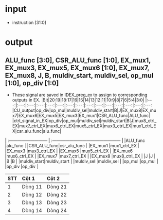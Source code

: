 # input
* instruction [31:0]
# output 
## ALU_func [3:0], CSR_ALU_func [1:0], EX_mux1, EX_mux3, EX_mux5, EX_mux6 [1:0], EX_mux7, EX_mux8, J, B, muldiv_start, muldiv_sel, op_mul [1:0], op_div [1:0]
* These signal are saved in IDEX_preg_ex to assign to corresponding outputs in EX.
|Bit|20:19|18:17|16|15|14|13|12|11|10:9|8|7|6|5:4|3:0|
|:---:|:---:|:---:|:---:|:---:|:---:|:---:|:---:|:---:|:---:|:---:|:---:|:---:|:---:|:---:
|CU_output|op_div|op_mul|muldiv_sel|muldiv_start|B|J|EX_mux8|EX_mux7|EX_mux6|EX_mux5|EX_mux3|EX_mux1|CSR_ALU_func|ALU_func| 
|ctrl_signal_in_EX|op_div|op_mul|muldiv_sel|muldiv_start|B|J|mux8_ctrl_EX|mux7_ctrl_EX|mux6_ctrl_EX|mux5_ctrl_EX|mux3_ctrl_EX|mux1_ctrl_EX|csr_alu_func|alu_func|

| :————————— | :———————————————— |
|ALU_func    |alu_func           |
|CSR_ALU_func|csr_alu_func       |
|EX_mux1     |mux1_ctrl_EX       |
|EX_mux3     |mux3_ctrl_EX       |
|EX_mux5     |mux5_ctrl_EX       |
|EX_mux6     |mux6_ctrl_EX       |
|EX_mux7     |mux7_ctrl_EX       |
|EX_mux8     |mux8_ctrl_EX       |
|J           |J                  |
|B           |B                  |
|muldiv_start|muldiv_start       |
|muldiv_sel  |muldiv_sel         |
|op_mul      |op_mul             |
|op_div      |op_div             |

| STT | Cột 1 | Cột 2 |
| :--- | :--- | :--- |
| 1 | Dòng 11 | Dòng 21 |
| 2 | Dòng 12 | Dòng 22 |
| 3 | Dòng 13 | Dòng 23 |
| 4 | Dòng 14 | Dòng 24 |